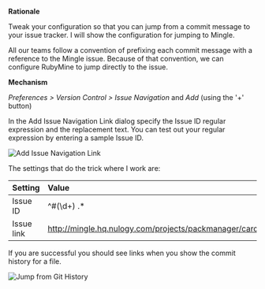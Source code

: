 **Rationale**

Tweak your configuration so that you can jump from a commit message to your issue tracker. I will show the configuration for jumping to Mingle.

All our teams follow a convention of prefixing each commit message with a reference to the Mingle issue. Because of that convention, we can configure RubyMine to jump directly to the issue.

**Mechanism**

_Preferences > Version Control > Issue Navigation_ and _Add_ (using the '+' button)

In the Add Issue Navigation Link dialog specify the Issue ID regular expression and the replacement text. You can test out your regular expression by entering a sample Issue ID.

![Add Issue Navigation Link](https://github.com/amckinnell/RubyMineTips/blob/master/images/jump-to-issue-tracker.png)

The settings that do the trick where I work are:

Setting    | Value
:------    | :----
Issue ID   | ^#(\d+) .*
Issue link | http://mingle.hq.nulogy.com/projects/packmanager/cards/$1 

If you are successful you should see links when you show the commit history for a file.

![Jump from Git History](https://github.com/amckinnell/RubyMineTips/blob/master/images/jump-to-issue-tracker-from-git-history.png)


